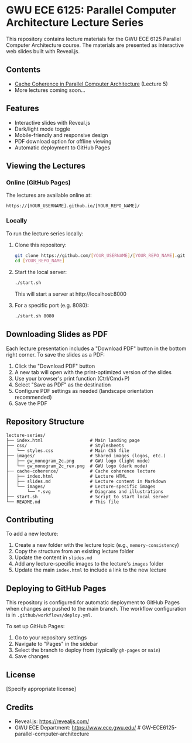 # GWU ECE 6125: Parallel Computer Architecture Lecture Series

This repository contains lecture materials for the GWU ECE 6125 Parallel Computer Architecture course. The materials are presented as interactive web slides built with Reveal.js.

## Contents

- [Cache Coherence in Parallel Computer Architecture](#cache-coherence) (Lecture 5)
- More lectures coming soon...

## Features

- Interactive slides with Reveal.js
- Dark/light mode toggle
- Mobile-friendly and responsive design
- PDF download option for offline viewing
- Automatic deployment to GitHub Pages

## Viewing the Lectures

### Online (GitHub Pages)

The lectures are available online at: 
```
https://[YOUR_USERNAME].github.io/[YOUR_REPO_NAME]/
```

### Locally

To run the lecture series locally:

1. Clone this repository:
   ```bash
   git clone https://github.com/[YOUR_USERNAME]/[YOUR_REPO_NAME].git
   cd [YOUR_REPO_NAME]
   ```

2. Start the local server:
   ```bash
   ./start.sh
   ```
   
   This will start a server at http://localhost:8000

3. For a specific port (e.g. 8080):
   ```bash
   ./start.sh 8080
   ```

## Downloading Slides as PDF

Each lecture presentation includes a "Download PDF" button in the bottom right corner. To save the slides as a PDF:

1. Click the "Download PDF" button
2. A new tab will open with the print-optimized version of the slides
3. Use your browser's print function (Ctrl/Cmd+P)
4. Select "Save as PDF" as the destination
5. Configure PDF settings as needed (landscape orientation recommended)
6. Save the PDF

## Repository Structure

```
lecture-series/
├── index.html                  # Main landing page
├── css/                        # Stylesheets
│   └── styles.css              # Main CSS file
├── images/                     # Shared images (logos, etc.)
│   ├── gw_monogram_2c.png      # GWU logo (light mode)
│   └── gw_monogram_2c_rev.png  # GWU logo (dark mode)
├── cache-coherence/            # Cache coherence lecture
│   ├── index.html              # Lecture HTML
│   ├── slides.md               # Lecture content in Markdown
│   └── images/                 # Lecture-specific images
│       └── *.svg               # Diagrams and illustrations
├── start.sh                    # Script to start local server
└── README.md                   # This file
```

## Contributing

To add a new lecture:

1. Create a new folder with the lecture topic (e.g., `memory-consistency`)
2. Copy the structure from an existing lecture folder
3. Update the content in `slides.md`
4. Add any lecture-specific images to the lecture's `images` folder
5. Update the main `index.html` to include a link to the new lecture

## Deploying to GitHub Pages

This repository is configured for automatic deployment to GitHub Pages when changes are pushed to the main branch. The workflow configuration is in `.github/workflows/deploy.yml`.

To set up GitHub Pages:

1. Go to your repository settings
2. Navigate to "Pages" in the sidebar
3. Select the branch to deploy from (typically `gh-pages` or `main`)
4. Save changes

## License

[Specify appropriate license]

## Credits

- Reveal.js: https://revealjs.com/
- GWU ECE Department: https://www.ece.gwu.edu/ # GW-ECE6125-parallel-computer-architecture
